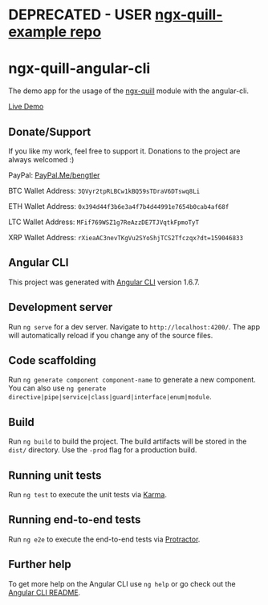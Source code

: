 # DEPRECATED - USER [ngx-quill-example repo](https://github.com/KillerCodeMonkey/ngx-quill-example) 

# ngx-quill-angular-cli

The demo app for the usage of the [ngx-quill](https://github.com/KillerCodeMonkey/ngx-quill) module with the angular-cli.

[Live Demo](https://killercodemonkey.github.io/ngx-quill-angular-cli/)

## Donate/Support

If you like my work, feel free to support it. Donations to the project are always welcomed :)

PayPal: [PayPal.Me/bengtler](https://paypal.me/bengtler)

BTC Wallet Address:
`3QVyr2tpRLBCw1kBQ59sTDraV6DTswq8Li`

ETH Wallet Address:
`0x394d44f3b6e3a4f7b4d44991e7654b0cab4af68f`

LTC Wallet Address:
`MFif769WSZ1g7ReAzzDE7TJVqtkFpmoTyT`

XRP Wallet Address:
`rXieaAC3nevTKgVu2SYoShjTCS2Tfczqx?dt=159046833`

## Angular CLI

This project was generated with [Angular CLI](https://github.com/angular/angular-cli) version 1.6.7.

## Development server

Run `ng serve` for a dev server. Navigate to `http://localhost:4200/`. The app will automatically reload if you change any of the source files.

## Code scaffolding

Run `ng generate component component-name` to generate a new component. You can also use `ng generate directive|pipe|service|class|guard|interface|enum|module`.

## Build

Run `ng build` to build the project. The build artifacts will be stored in the `dist/` directory. Use the `-prod` flag for a production build.

## Running unit tests

Run `ng test` to execute the unit tests via [Karma](https://karma-runner.github.io).

## Running end-to-end tests

Run `ng e2e` to execute the end-to-end tests via [Protractor](http://www.protractortest.org/).

## Further help

To get more help on the Angular CLI use `ng help` or go check out the [Angular CLI README](https://github.com/angular/angular-cli/blob/master/README.md).
